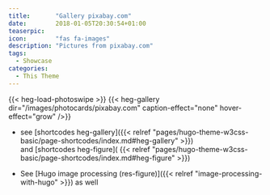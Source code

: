 ```yaml
---
title:       "Gallery pixabay.com"
date:        2018-01-05T20:30:54+01:00
teaserpic:
icon:        "fas fa-images"
description: "Pictures from pixabay.com"
tags:
  - Showcase
categories:
  - This Theme
---
```


{{< heg-load-photoswipe >}}
{{< heg-gallery dir="/images/photocards/pixabay.com" caption-effect="none" hover-effect="grow" />}} 

* see [shortcodes heg-gallery]({{< relref "pages/hugo-theme-w3css-basic/page-shortcodes/index.md#heg-gallery" >}})  
  and [shortcodes heg-figure]( {{< relref "pages/hugo-theme-w3css-basic/page-shortcodes/index.md#heg-figure" >}})   

* See [Hugo image processing (res-figure)]({{< relref "image-processing-with-hugo" >}}) as well
